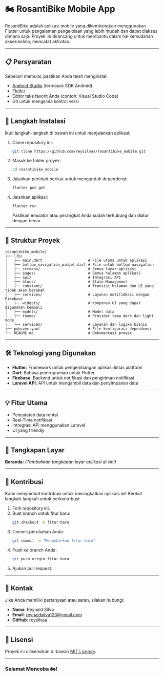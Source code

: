 # 🏍️ RosantiBike Mobile App

RosantiBike adalah aplikasi mobile yang dikembangkan menggunakan Flutter untuk pengalaman pengelolaan yang lebih mudah dan dapat diakses dimana saja. Proyek ini dirancang untuk membantu dalam hal kemudahan akses kelola, mencatat aktivitas.

---

## 📋 Persyaratan
Sebelum memulai, pastikan Anda telah menginstal:

- [Android Studio](https://developer.android.com/studio) (termasuk SDK Android)
- [Flutter](https://flutter.dev/docs/get-started/install)
- Editor teks favorit Anda (contoh: Visual Studio Code)
- Git untuk mengelola kontrol versi

---

## 🚀 Langkah Instalasi

Ikuti langkah-langkah di bawah ini untuk menjalankan aplikasi:

1. Clone repository ini:
   ```bash
   git clone https://github.com/reysilvaa/rosantibike_mobile.git
   ```

2. Masuk ke folder proyek:
   ```bash
   cd rosantibike_mobile
   ```

3. Jalankan perintah berikut untuk mengunduh dependensi:
   ```bash
   flutter pub get
   ```

4. Jalankan aplikasi:
   ```bash
   flutter run
   ```

   Pastikan emulator atau perangkat Anda sudah terhubung dan diatur dengan benar.

---

## 📂 Struktur Proyek

```
rosantibike_mobile/
├── lib/
│   ├── main.dart                     # File utama untuk aplikasi
│   ├── bottom_navigation_widget.dart # File untuk bottom navigation
│   ├── screens/                      # Semua layar aplikasi
│   ├── pages/                        # Semua halaman aplikasi
│   ├── api/                          # Integrasi API
│   ├── blocs/                        # State Management
│   ├── constant/                     # Transisi halaman dan UI yang tidak akan berubah
│   ├── services/                     # Layanan notifidkasi dengan Firebase
│   ├── widgets/                      # Komponen UI yang dapat digunakan kembali
│   ├── models/                       # Model data
│   ├── theme/                        # Provider tema dark dan light mode
│   └── services/                     # Layanan dan logika bisnis
├── pubspec.yaml                      # File konfigurasi dependensi
└── README.md                         # Dokumentasi proyek
```

---

## 🛠️ Teknologi yang Digunakan

- **Flutter**: Framework untuk pengembangan aplikasi lintas platform
- **Dart**: Bahasa pemrograman untuk Flutter
- **Firebase**: Backend untuk notifikasi dan pengiriman notifikasi 
- **Laravel API**: API untuk mengambil data dan penyimpanan data 

---

## 💡 Fitur Utama

- Pencatatan data rental
- Real-Time notifikasi
- Intregrasi API menggunakan Laravel
- UI yang friendly

---

## 📸 Tangkapan Layar

**Beranda:**
_(Tambahkan tangkapan layar aplikasi di sini)_

---

## 🤝 Kontribusi
Kami menyambut kontribusi untuk meningkatkan aplikasi ini! Berikut langkah-langkah untuk berkontribusi:

1. Fork repository ini.
2. Buat branch untuk fitur baru:
   ```bash
   git checkout -b fitur-baru
   ```
3. Commit perubahan Anda:
   ```bash
   git commit -m "Menambahkan fitur baru"
   ```
4. Push ke branch Anda:
   ```bash
   git push origin fitur-baru
   ```
5. Ajukan pull request.

---

## 📧 Kontak

Jika Anda memiliki pertanyaan atau saran, silakan hubungi:
- **Nama**: Reynald Silva
- **Email**: reynaldsilva123@gmail.com
- **GitHub**: [reysilvaa](https://github.com/reysilvaa)

---

## 📜 Lisensi
Proyek ini dilisensikan di bawah [MIT License](LICENSE).

---

### Selamat Mencoba 🏍️!

